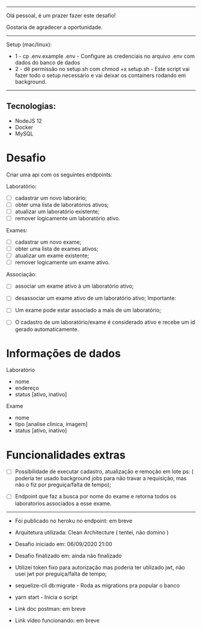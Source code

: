 <hr>

Olá pessoal, é um prazer fazer este desafio! 

Gostaria de agradecer a oportunidade.

<hr>

Setup (mac/linux):
-   1 - cp .env.example .env - Configure as credenciais no arquivo .env com dados do banco de dados
-   2 - dê permissão no setup.sh com chmod +x setup.sh - Este script vai fazer todo o setup necessário e vai deixar os containers rodando em background.

<hr>

## Tecnologias:

-   NodeJS 12
-   Docker
-   MySQL

# Desafio
Criar uma api com os seguintes endpoints:

Laboratório:

-  [ ] cadastrar um novo laborário;
-  [ ] obter uma lista de laboratórios ativos;
-  [ ] atualizar um laboratório existente;
-  [ ] remover logicamente um laboratório ativo.

Exames:

-  [ ] cadastrar um novo exame;
-  [ ] obter uma lista de exames ativos;
-  [ ] atualizar um exame existente;
-  [ ] remover logicamente um exame ativo.

Associação:

-  [ ] associar um exame ativo à um laboratório ativo;
-  [ ] desassociar um exame ativo de um laboratório ativo;
Importante:

-  [ ] Um exame pode estar associado a mais de um laboratório;
-  [ ] O cadastro de um laboratório/exame é considerado ativo e recebe um id gerado automaticamente.

# Informações de dados

Laboratório

-   nome
-   endereço
-   status [ativo, inativo]

Exame

-   nome
-   tipo [analise clinica, imagem]
-   status [ativo, inativo]

# Funcionalidades extras
-  [ ] Possibilidade de executar cadastro, atualização e remoção em lote 
    ps: ( poderia ter usado background jobs para não travar a requisição, mas não o fiz por preguiça/falta de tempo);

-  [ ] Endpoint que faz a busca por nome do exame e retorna todos os laboratorios associados a esse exame.

<hr>

-   Foi publicado no heroku no endpoint: em breve

-   Arquitetura utilizada: Clean Architecture ( tentei, não domino )

-   Desafio iniciado em: 06/09/2020 21:00
-   Desafio finalizado em: ainda não finalizado
-   Utilizei token fixo para autorização mas poderia ter utilizado jwt, não usei jwt por preguiça/falta de tempo;
-   sequelize-cli db:migrate - Roda as migrations pra popular o banco
-   yarn start - Inicia o script
-   Link doc postman: em breve

-   Link vídeo funcionando: em breve

